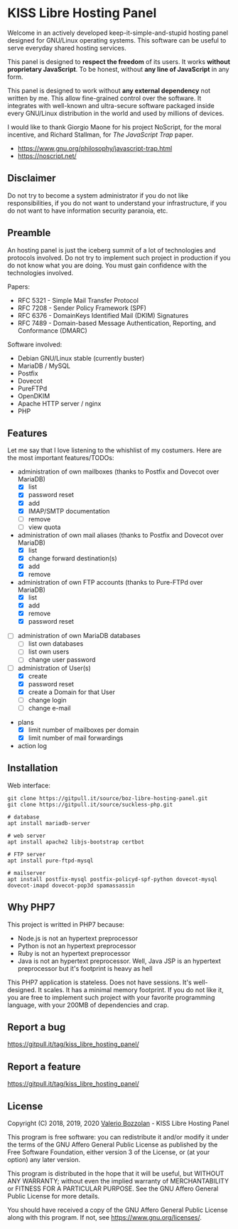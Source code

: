 # KISS Libre Hosting Panel

Welcome in an actively developed keep-it-simple-and-stupid hosting panel designed for GNU/Linux operating systems. This software can be useful to serve everyday shared hosting services.

This panel is designed to **respect the freedom** of its users. It works **without proprietary JavaScript**. To be honest, without **any line of JavaScript** in any form.

This panel is designed to work without **any external dependency** not written by me. This allow fine-grained control over the software. It integrates with well-known and ultra-secure software packaged inside every GNU/Linux distribution in the world and used by millions of devices.

I would like to thank Giorgio Maone for his project NoScript, for the moral incentive, and Richard Stallman, for _The JavaScript Trap_ paper.

* https://www.gnu.org/philosophy/javascript-trap.html
* https://noscript.net/

## Disclaimer

Do not try to become a system administrator if you do not like responsibilities, if you do not want to understand your infrastructure, if you do not want to have information security paranoia, etc.

## Preamble

An hosting panel is just the iceberg summit of a lot of technologies and protocols involved. Do not try to implement such project in production if you do not know what you are doing. You must gain confidence with the technologies involved.

Papers:
* RFC 5321 - Simple Mail Transfer Protocol
* RFC 7208 - Sender Policy Framework (SPF)
* RFC 6376 - DomainKeys Identified Mail (DKIM) Signatures
* RFC 7489 - Domain-based Message Authentication, Reporting, and Conformance (DMARC)

Software involved:
* Debian GNU/Linux stable (currently buster)
* MariaDB / MySQL
* Postfix
* Dovecot
* PureFTPd
* OpenDKIM
* Apache HTTP server / nginx
* PHP

## Features

Let me say that I love listening to the whishlist of my costumers. Here are the most important features/TODOs:

- administration of own mailboxes (thanks to Postfix and Dovecot over MariaDB)
	- [X] list
	- [X] password reset
	- [X] add
	- [X] IMAP/SMTP documentation
	- [ ] remove
	- [ ] view quota
- administration of own mail aliases (thanks to Postfix and Dovecot over MariaDB)
	- [X] list
	- [X] change forward destination(s)
	- [X] add
	- [X] remove
- administration of own FTP accounts (thanks to Pure-FTPd over MariaDB)
	- [X] list
	- [X] add
	- [X] remove
	- [X] password reset
- [ ] administration of own MariaDB databases
	- [ ] list own databases
	- [ ] list own users
	- [ ] change user password
- [ ] administration of User(s)
	- [X] create
	- [X] password reset
	- [X] create a Domain for that User
	- [ ] change login
	- [ ] change e-mail
- plans
	- [X] limit number of mailboxes per domain
	- [X] limit number of mail forwardings
- action log

## Installation

Web interface:

```
git clone https://gitpull.it/source/boz-libre-hosting-panel.git
git clone https://gitpull.it/source/suckless-php.git
```

```
# database
apt install mariadb-server

# web server
apt install apache2 libjs-bootstrap certbot

# FTP server
apt install pure-ftpd-mysql

# mailserver
apt install postfix-mysql postfix-policyd-spf-python dovecot-mysql dovecot-imapd dovecot-pop3d spamassassin
```

## Why PHP7

This project is writted in PHP7 because:

* Node.js is not an hypertext preprocessor
* Python is not an hypertext preprocessor
* Ruby is not an hypertext preprocessor
* Java is not an hypertext preprocessor. Well, Java JSP is an hypertext preprocessor but it's footprint is heavy as hell

This PHP7 application is stateless. Does not have sessions. It's well-designed. It scales. It has a minimal memory footprint. If you do not like it, you are free to implement such project with your favorite programming language, with your 200MB of dependencies and crap.

## Report a bug

https://gitpull.it/tag/kiss_libre_hosting_panel/

## Report a feature

https://gitpull.it/tag/kiss_libre_hosting_panel/

## License

Copyright (C) 2018, 2019, 2020 [Valerio Bozzolan](https://boz.reyboz.it/) - KISS Libre Hosting Panel

This program is free software: you can redistribute it and/or modify it under the terms of the GNU Affero General Public License as published by the Free Software Foundation, either version 3 of the License, or (at your option) any later version.

This program is distributed in the hope that it will be useful, but WITHOUT ANY WARRANTY; without even the implied warranty of MERCHANTABILITY or FITNESS FOR A PARTICULAR PURPOSE.
See the GNU Affero General Public License for more details.

You should have received a copy of the GNU Affero General Public License along with this program. If not, see <https://www.gnu.org/licenses/>.
